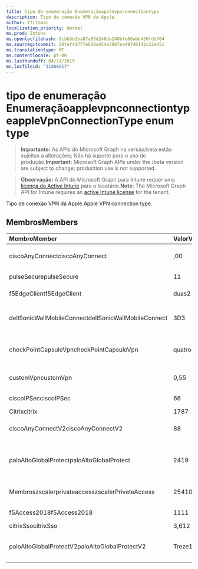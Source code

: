 ```yaml
---
title: tipo de enumeração Enumeraçãoapplevpnconnectiontype
description: Tipo de conexão VPN da Apple.
author: tfitzmac
localization_priority: Normal
ms.prod: Intune
ms.openlocfilehash: 9cbb3b3ba87a65d248da248bfe66abb426fdd764
ms.sourcegitcommit: 20fef447f7e658a454a3887ea49746142c22e45c
ms.translationtype: MT
ms.contentlocale: pt-BR
ms.lasthandoff: 04/11/2019
ms.locfileid: "31806017"
---
```

# <a name="applevpnconnectiontype-enum-type"></a><span data-ttu-id="29779-103">tipo de enumeração Enumeraçãoapplevpnconnectiontype</span><span class="sxs-lookup"><span data-stu-id="29779-103">appleVpnConnectionType enum type</span></span>

> <span data-ttu-id="29779-104">**Importante:** As APIs do Microsoft Graph na versão/beta estão sujeitas a alterações; Não há suporte para o uso de produção.</span><span class="sxs-lookup"><span data-stu-id="29779-104">**Important:** Microsoft Graph APIs under the /beta version are subject to change; production use is not supported.</span></span>

> <span data-ttu-id="29779-105">**Observação:** A API do Microsoft Graph para Intune requer uma [licença do Active Intune](https://go.microsoft.com/fwlink/?linkid=839381) para o locatário.</span><span class="sxs-lookup"><span data-stu-id="29779-105">**Note:** The Microsoft Graph API for Intune requires an [active Intune license](https://go.microsoft.com/fwlink/?linkid=839381) for the tenant.</span></span>

<span data-ttu-id="29779-106">Tipo de conexão VPN da Apple.</span><span class="sxs-lookup"><span data-stu-id="29779-106">Apple VPN connection type.</span></span>

## <a name="members"></a><span data-ttu-id="29779-107">Membros</span><span class="sxs-lookup"><span data-stu-id="29779-107">Members</span></span>
|<span data-ttu-id="29779-108">Membro</span><span class="sxs-lookup"><span data-stu-id="29779-108">Member</span></span>|<span data-ttu-id="29779-109">Valor</span><span class="sxs-lookup"><span data-stu-id="29779-109">Value</span></span>|<span data-ttu-id="29779-110">Descrição</span><span class="sxs-lookup"><span data-stu-id="29779-110">Description</span></span>|
|:---|:---|:---|
|<span data-ttu-id="29779-111">ciscoAnyConnect</span><span class="sxs-lookup"><span data-stu-id="29779-111">ciscoAnyConnect</span></span>|<span data-ttu-id="29779-112">,0</span><span class="sxs-lookup"><span data-stu-id="29779-112">0</span></span>|<span data-ttu-id="29779-113">Cisco AnyConnect.</span><span class="sxs-lookup"><span data-stu-id="29779-113">Cisco AnyConnect.</span></span>|
|<span data-ttu-id="29779-114">pulseSecure</span><span class="sxs-lookup"><span data-stu-id="29779-114">pulseSecure</span></span>|<span data-ttu-id="29779-115">1</span><span class="sxs-lookup"><span data-stu-id="29779-115">1</span></span>|<span data-ttu-id="29779-116">Pulso seguro.</span><span class="sxs-lookup"><span data-stu-id="29779-116">Pulse Secure.</span></span>|
|<span data-ttu-id="29779-117">f5EdgeClient</span><span class="sxs-lookup"><span data-stu-id="29779-117">f5EdgeClient</span></span>|<span data-ttu-id="29779-118">duas</span><span class="sxs-lookup"><span data-stu-id="29779-118">2</span></span>|<span data-ttu-id="29779-119">Cliente de borda F5.</span><span class="sxs-lookup"><span data-stu-id="29779-119">F5 Edge Client.</span></span>|
|<span data-ttu-id="29779-120">dellSonicWallMobileConnect</span><span class="sxs-lookup"><span data-stu-id="29779-120">dellSonicWallMobileConnect</span></span>|<span data-ttu-id="29779-121">3D</span><span class="sxs-lookup"><span data-stu-id="29779-121">3</span></span>|<span data-ttu-id="29779-122">Conexão móvel Dell SonicWALL.</span><span class="sxs-lookup"><span data-stu-id="29779-122">Dell SonicWALL Mobile Connection.</span></span>|
|<span data-ttu-id="29779-123">checkPointCapsuleVpn</span><span class="sxs-lookup"><span data-stu-id="29779-123">checkPointCapsuleVpn</span></span>|<span data-ttu-id="29779-124">quatro</span><span class="sxs-lookup"><span data-stu-id="29779-124">4</span></span>|<span data-ttu-id="29779-125">Verificar VPN de cápsula de ponto.</span><span class="sxs-lookup"><span data-stu-id="29779-125">Check Point Capsule VPN.</span></span>|
|<span data-ttu-id="29779-126">customVpn</span><span class="sxs-lookup"><span data-stu-id="29779-126">customVpn</span></span>|<span data-ttu-id="29779-127">0,5</span><span class="sxs-lookup"><span data-stu-id="29779-127">5</span></span>|<span data-ttu-id="29779-128">VPN personalizada.</span><span class="sxs-lookup"><span data-stu-id="29779-128">Custom VPN.</span></span>|
|<span data-ttu-id="29779-129">ciscoIPSec</span><span class="sxs-lookup"><span data-stu-id="29779-129">ciscoIPSec</span></span>|<span data-ttu-id="29779-130">6</span><span class="sxs-lookup"><span data-stu-id="29779-130">6</span></span>|<span data-ttu-id="29779-131">Cisco (IPSec).</span><span class="sxs-lookup"><span data-stu-id="29779-131">Cisco (IPSec).</span></span>|
|<span data-ttu-id="29779-132">Citrix</span><span class="sxs-lookup"><span data-stu-id="29779-132">citrix</span></span>|<span data-ttu-id="29779-133">178</span><span class="sxs-lookup"><span data-stu-id="29779-133">7</span></span>|<span data-ttu-id="29779-134">Citrix.</span><span class="sxs-lookup"><span data-stu-id="29779-134">Citrix.</span></span>|
|<span data-ttu-id="29779-135">ciscoAnyConnectV2</span><span class="sxs-lookup"><span data-stu-id="29779-135">ciscoAnyConnectV2</span></span>|<span data-ttu-id="29779-136">8</span><span class="sxs-lookup"><span data-stu-id="29779-136">8</span></span>|<span data-ttu-id="29779-137">Cisco AnyConnect v2.</span><span class="sxs-lookup"><span data-stu-id="29779-137">Cisco AnyConnect V2.</span></span>|
|<span data-ttu-id="29779-138">paloAltoGlobalProtect</span><span class="sxs-lookup"><span data-stu-id="29779-138">paloAltoGlobalProtect</span></span>|<span data-ttu-id="29779-139">241</span><span class="sxs-lookup"><span data-stu-id="29779-139">9</span></span>|<span data-ttu-id="29779-140">GlobalProtect de redes de Palo Alto.</span><span class="sxs-lookup"><span data-stu-id="29779-140">Palo Alto Networks GlobalProtect.</span></span>|
|<span data-ttu-id="29779-141">Membroszscalerprivateaccess</span><span class="sxs-lookup"><span data-stu-id="29779-141">zscalerPrivateAccess</span></span>|<span data-ttu-id="29779-142">254</span><span class="sxs-lookup"><span data-stu-id="29779-142">10</span></span>|<span data-ttu-id="29779-143">Zscaler acesso privado.</span><span class="sxs-lookup"><span data-stu-id="29779-143">Zscaler Private Access.</span></span>|
|<span data-ttu-id="29779-144">f5Access2018</span><span class="sxs-lookup"><span data-stu-id="29779-144">f5Access2018</span></span>|<span data-ttu-id="29779-145">11</span><span class="sxs-lookup"><span data-stu-id="29779-145">11</span></span>|<span data-ttu-id="29779-146">F5 Access 2018.</span><span class="sxs-lookup"><span data-stu-id="29779-146">F5 Access 2018.</span></span>|
|<span data-ttu-id="29779-147">citrixSso</span><span class="sxs-lookup"><span data-stu-id="29779-147">citrixSso</span></span>|<span data-ttu-id="29779-148">3,6</span><span class="sxs-lookup"><span data-stu-id="29779-148">12</span></span>|<span data-ttu-id="29779-149">Citrix SSO.</span><span class="sxs-lookup"><span data-stu-id="29779-149">Citrix Sso.</span></span>|
|<span data-ttu-id="29779-150">paloAltoGlobalProtectV2</span><span class="sxs-lookup"><span data-stu-id="29779-150">paloAltoGlobalProtectV2</span></span>|<span data-ttu-id="29779-151">Treze</span><span class="sxs-lookup"><span data-stu-id="29779-151">13</span></span>|<span data-ttu-id="29779-152">O Palo Alto Networks GlobalProtect v2.</span><span class="sxs-lookup"><span data-stu-id="29779-152">Palo Alto Networks GlobalProtect V2.</span></span>|






